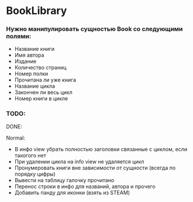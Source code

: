 # BookLibrary

### Нужно манипулировать сущностью Book со следующими полями:
- Название книги
- Имя автора
- Издание
- Количество страниц
- Номер полки
- Прочитана ли уже книга
- Название цикла
- Закончен ли весь цикл
- Номер книги в цикле

### TODO:
DONE:

Normal:
- В инфо view убрать полностью заголовки связанные с циклом, если такогого нет
- При удалении цикла на info view не удаляется цикл
- Пронумеровать книги вне зависимости от сущности (всегда по порядку цифры)
- Вывести на таблицу галочку прочитано
- Перенос строки в инфо для названий, автора и прочего
- Добавить панду для иконки (взять из STEAM)